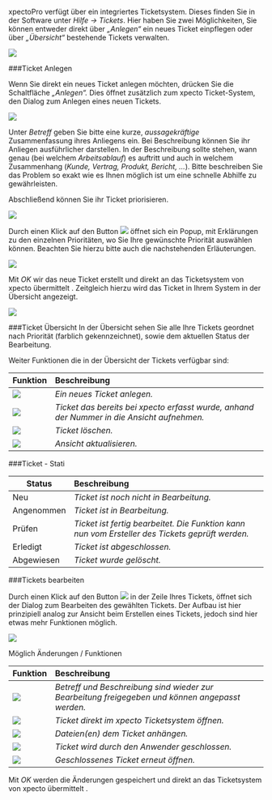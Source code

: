 xpectoPro verfügt über ein integriertes Ticketsystem. Dieses finden Sie in der Software unter *Hilfe -> Tickets*. Hier haben Sie zwei Möglichkeiten, Sie können entweder direkt über *„Anlegen“* ein neues Ticket einpflegen oder über *„Übersicht“* bestehende Tickets verwalten. 

![](http://xpecto.github.io/docs/xpecto/Funktionen/Ticketsystem/Ticketsystem_Menue.png)
 
###Ticket Anlegen

Wenn Sie direkt ein neues Ticket anlegen möchten, drücken Sie die Schaltfläche *„Anlegen“.* Dies öffnet zusätzlich zum xpecto Ticket-System, den Dialog zum Anlegen eines neuen Tickets. 

 ![](http://xpecto.github.io/docs/xpecto/Funktionen/Ticketsystem/Ticket_neu.png)

Unter *Betreff* geben Sie bitte eine kurze, *aussagekräftige* Zusammenfassung ihres Anliegens ein.
Bei Beschreibung können Sie ihr Anliegen ausführlicher darstellen. In der Beschreibung sollte stehen, wann genau (bei welchem *Arbeitsablauf*) es auftritt und auch in welchem Zusammenhang  (*Kunde, Vertrag, Produkt, Bericht, …*). Bitte beschreiben Sie das Problem so exakt wie es Ihnen möglich ist um eine schnelle Abhilfe zu gewährleisten.

Abschließend können Sie ihr Ticket priorisieren. 

 ![](http://xpecto.github.io/docs/xpecto/Funktionen/Ticketsystem/Ticket_Prioritaet.png)

Durch einen Klick auf den Button ![](http://xpecto.github.io/docs/xpecto/Funktionen/Ticketsystem/Button.png) öffnet sich ein Popup, mit Erklärungen zu den einzelnen Prioritäten, wo Sie Ihre gewünschte Priorität auswählen können. Beachten Sie hierzu bitte auch die nachstehenden Erläuterungen.

 ![](http://xpecto.github.io/docs/xpecto/Funktionen/Ticketsystem/Ticketsystem_Prioritaet1.png)

Mit *OK* wir das neue Ticket erstellt und direkt an das Ticketsystem von xpecto übermittelt .  Zeitgleich hierzu wird das Ticket in Ihrem System in der Übersicht angezeigt. 

 ![](http://xpecto.github.io/docs/xpecto/Funktionen/Ticketsystem/Ticket_Uebersicht.png)


###Ticket Übersicht
In der Übersicht sehen Sie alle Ihre Tickets geordnet nach Priorität (farblich gekennzeichnet), sowie dem aktuellen Status der Bearbeitung. 

Weiter Funktionen die in der Übersicht der Tickets verfügbar sind:

|  Funktion           |    Beschreibung     |  
| ------------- |:-------------| 
|![](http://xpecto.github.io/docs/xpecto/Funktionen/Ticketsystem/Ticket_anlegen.png)|*Ein neues Ticket anlegen.*|
|![](http://xpecto.github.io/docs/xpecto/Funktionen/Ticketsystem/Bestehendes_Ticket.png)| *Ticket das bereits bei xpecto erfasst wurde, anhand der Nummer in die Ansicht aufnehmen.*|
|![](http://xpecto.github.io/docs/xpecto/Funktionen/Ticketsystem/Ticket_loeschen.png)|*Ticket löschen.*|
|![](http://xpecto.github.io/docs/xpecto/Funktionen/Ticketsystem/Änderungen_abholen.png)|*Ansicht aktualisieren.*|


###Ticket - Stati

|  Status           |    Beschreibung     |  
| ------------- |:-------------| 
|Neu|*Ticket ist noch nicht in Bearbeitung.*|
|Angenommen| *Ticket ist in Bearbeitung.*|
|Prüfen|*Ticket ist fertig bearbeitet. Die Funktion kann nun vom Ersteller des Tickets geprüft werden.*|
|Erledigt |*Ticket ist abgeschlossen.*|
|Abgewiesen|*Ticket wurde gelöscht.*|

###Tickets bearbeiten

Durch einen Klick auf den Button ![](http://xpecto.github.io/docs/xpecto/Funktionen/Ticketsystem/Button_bearbeiten.png) in der Zeile Ihres Tickets, öffnet sich der Dialog zum Bearbeiten des gewählten Tickets. Der Aufbau ist hier prinzipiell analog zur Ansicht beim Erstellen eines Tickets, jedoch sind hier etwas mehr Funktionen möglich.

![](http://xpecto.github.io/docs/xpecto/Funktionen/Ticketsystem/Ticket_bearbeiten.png)

Möglich Änderungen / Funktionen

|  Funktion           |    Beschreibung     |  
| ------------- |:-------------| 
|![](http://xpecto.github.io/docs/xpecto/Funktionen/Ticketsystem/Betreff_anpassen.png)|*Betreff und Beschreibung sind wieder zur Bearbeitung freigegeben und können angepasst werden.*|
|![](http://xpecto.github.io/docs/xpecto/Funktionen/Ticketsystem/Ticket_assembla.png)| *Ticket direkt im xpecto Ticketsystem öffnen.*|
|![](http://xpecto.github.io/docs/xpecto/Funktionen/Ticketsystem/Datei_hinzufuegen.png)|*Dateien(en) dem Ticket anhängen.*|
|![](http://xpecto.github.io/docs/xpecto/Funktionen/Ticketsystem/Ticket_schließen.png)|*Ticket wird durch den Anwender geschlossen.*|
|![](http://xpecto.github.io/docs/xpecto/Funktionen/Ticketsystem/Ticket_oeffenen.png)|*Geschlossenes Ticket erneut öffnen.*|

Mit *OK* werden die Änderungen gespeichert und direkt an das Ticketsystem von xpecto übermittelt . 